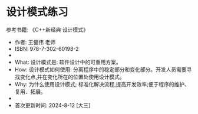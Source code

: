 # 设计模式练习

 参考书籍: 《C++新经典 设计模式》
*	作者: 王健伟 老师
*	ISBN: 978-7-302-60198-2
* 
*	What: 设计模式是: 软件设计中的可重用方案。
*	How: 设计模式如何使用: 分离程序中的稳定部分和变化部分。开发人员需要寻找变化点,并在变化所在的位置处使用设计模式。
*	Why: 为什么使用设计模式; 标准化解决流程,提高开发效率;便于程序的维护、复用、拓展。
* 
*	首次更新时间: 2024-8-12 [大三]
